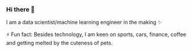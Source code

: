 ### Hi there 👋

I am a data scientist/machine learning engineer in the making ✨

⚡ Fun fact: Besides technology, I am keen on sports, cars, finance, coffee and getting melted by the cuteness of pets.

<!--
**aal-v-ess/aal-v-ess** is a ✨ _special_ ✨ repository because its `README.md` (this file) appears on your GitHub profile.

Here are some ideas to get you started:

- 🔭 I’m currently working on ...
- 🌱 I’m currently learning ...
- 👯 I’m looking to collaborate on ...
- 🤔 I’m looking for help with ...
- 💬 Ask me about ...
- 📫 How to reach me: ...
- 😄 Pronouns: ...
- ⚡ Fun fact: ...
-->
